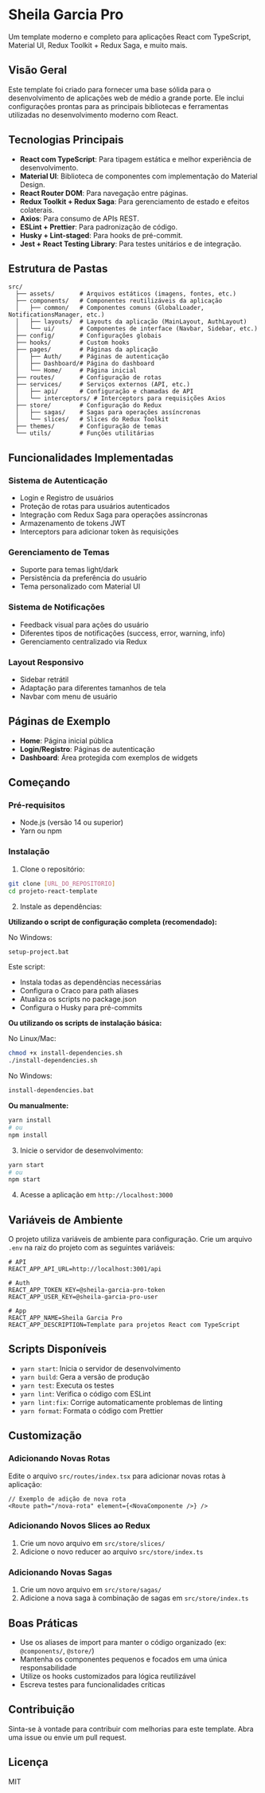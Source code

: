 # Sheila Garcia Pro

Um template moderno e completo para aplicações React com TypeScript, Material UI, Redux Toolkit + Redux Saga, e muito mais.

## Visão Geral

Este template foi criado para fornecer uma base sólida para o desenvolvimento de aplicações web de médio a grande porte. Ele inclui configurações prontas para as principais bibliotecas e ferramentas utilizadas no desenvolvimento moderno com React.

## Tecnologias Principais

- **React com TypeScript**: Para tipagem estática e melhor experiência de desenvolvimento.
- **Material UI**: Biblioteca de componentes com implementação do Material Design.
- **React Router DOM**: Para navegação entre páginas.
- **Redux Toolkit + Redux Saga**: Para gerenciamento de estado e efeitos colaterais.
- **Axios**: Para consumo de APIs REST.
- **ESLint + Prettier**: Para padronização de código.
- **Husky + Lint-staged**: Para hooks de pré-commit.
- **Jest + React Testing Library**: Para testes unitários e de integração.

## Estrutura de Pastas

```
src/
  ├── assets/       # Arquivos estáticos (imagens, fontes, etc.)
  ├── components/   # Componentes reutilizáveis da aplicação
  │   ├── common/   # Componentes comuns (GlobalLoader, NotificationsManager, etc.)
  │   ├── layouts/  # Layouts da aplicação (MainLayout, AuthLayout)
  │   └── ui/       # Componentes de interface (Navbar, Sidebar, etc.)
  ├── config/       # Configurações globais
  ├── hooks/        # Custom hooks
  ├── pages/        # Páginas da aplicação
  │   ├── Auth/     # Páginas de autenticação
  │   ├── Dashboard/# Página do dashboard
  │   └── Home/     # Página inicial
  ├── routes/       # Configuração de rotas
  ├── services/     # Serviços externos (API, etc.)
  │   ├── api/      # Configuração e chamadas de API
  │   └── interceptors/ # Interceptors para requisições Axios
  ├── store/        # Configuração do Redux
  │   ├── sagas/    # Sagas para operações assíncronas
  │   └── slices/   # Slices do Redux Toolkit
  ├── themes/       # Configuração de temas
  └── utils/        # Funções utilitárias
```

## Funcionalidades Implementadas

### Sistema de Autenticação

- Login e Registro de usuários
- Proteção de rotas para usuários autenticados
- Integração com Redux Saga para operações assíncronas
- Armazenamento de tokens JWT
- Interceptors para adicionar token às requisições

### Gerenciamento de Temas

- Suporte para temas light/dark
- Persistência da preferência do usuário
- Tema personalizado com Material UI

### Sistema de Notificações

- Feedback visual para ações do usuário
- Diferentes tipos de notificações (success, error, warning, info)
- Gerenciamento centralizado via Redux

### Layout Responsivo

- Sidebar retrátil
- Adaptação para diferentes tamanhos de tela
- Navbar com menu de usuário

## Páginas de Exemplo

- **Home**: Página inicial pública
- **Login/Registro**: Páginas de autenticação
- **Dashboard**: Área protegida com exemplos de widgets

## Começando

### Pré-requisitos

- Node.js (versão 14 ou superior)
- Yarn ou npm

### Instalação

1. Clone o repositório:
```bash
git clone [URL_DO_REPOSITORIO]
cd projeto-react-template
```

2. Instale as dependências:

**Utilizando o script de configuração completa (recomendado):**

No Windows:
```bash
setup-project.bat
```

Este script:
- Instala todas as dependências necessárias
- Configura o Craco para path aliases
- Atualiza os scripts no package.json
- Configura o Husky para pré-commits

**Ou utilizando os scripts de instalação básica:**

No Linux/Mac:
```bash
chmod +x install-dependencies.sh
./install-dependencies.sh
```

No Windows:
```bash
install-dependencies.bat
```

**Ou manualmente:**
```bash
yarn install
# ou
npm install
```

3. Inicie o servidor de desenvolvimento:
```bash
yarn start
# ou
npm start
```

4. Acesse a aplicação em `http://localhost:3000`

## Variáveis de Ambiente

O projeto utiliza variáveis de ambiente para configuração. Crie um arquivo `.env` na raiz do projeto com as seguintes variáveis:

```
# API
REACT_APP_API_URL=http://localhost:3001/api

# Auth
REACT_APP_TOKEN_KEY=@sheila-garcia-pro-token
REACT_APP_USER_KEY=@sheila-garcia-pro-user

# App
REACT_APP_NAME=Sheila Garcia Pro
REACT_APP_DESCRIPTION=Template para projetos React com TypeScript
```

## Scripts Disponíveis

- `yarn start`: Inicia o servidor de desenvolvimento
- `yarn build`: Gera a versão de produção
- `yarn test`: Executa os testes
- `yarn lint`: Verifica o código com ESLint
- `yarn lint:fix`: Corrige automaticamente problemas de linting
- `yarn format`: Formata o código com Prettier

## Customização

### Adicionando Novas Rotas

Edite o arquivo `src/routes/index.tsx` para adicionar novas rotas à aplicação:

```tsx
// Exemplo de adição de nova rota
<Route path="/nova-rota" element={<NovaComponente />} />
```

### Adicionando Novos Slices ao Redux

1. Crie um novo arquivo em `src/store/slices/`
2. Adicione o novo reducer ao arquivo `src/store/index.ts`

### Adicionando Novas Sagas

1. Crie um novo arquivo em `src/store/sagas/`
2. Adicione a nova saga à combinação de sagas em `src/store/index.ts`

## Boas Práticas

- Use os aliases de import para manter o código organizado (ex: `@components/`, `@store/`)
- Mantenha os componentes pequenos e focados em uma única responsabilidade
- Utilize os hooks customizados para lógica reutilizável
- Escreva testes para funcionalidades críticas

## Contribuição

Sinta-se à vontade para contribuir com melhorias para este template. Abra uma issue ou envie um pull request.

## Licença

MIT
